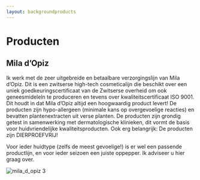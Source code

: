 ```yaml
---
layout: backgroundproducts
---
```


# Producten

## Mila d’Opiz

Ik werk met de zeer uitgebreide en betaalbare verzorgingslijn van Mila d’Opiz. Dit is een zwitserse high-tech cosmeticalijn die beschikt over een uniek goedkeuringscertificaat van de Zwitserse overheid om ook geneesmideleln te produceren en tevens over kwaliteitscertificaat ISO 9001. Dit houdt in dat Mila d’Opiz altijd een hoogwaardig product levert!  De producten zijn hypo-allergeen (minimale kans op overgevoelige reacties) en bevatten plantenextracten uit verse planten. De producten zijn grondig getest in samenwerking met dermatologische klinieken, dit vormt de basis voor huidvriendelijke kwaliteitsproducten. Ook erg belangrijk: De producten zijn DIERPROEFVRIJ!

Voor ieder huidtype (zelfs de meest gevoelige!) is er wel een passende productlijn, en voor ieder seizoen een juiste oppepper. Ik adviseer u hier graag over.  

![mila_d_opiz](/images/gallery/Mila-d’Opiz.jpg "mila_d_opiz")
3
